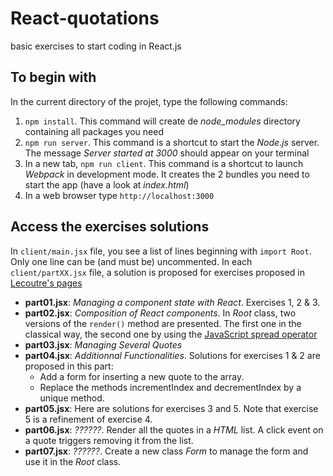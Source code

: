 # React-quotations
basic exercises to start coding in React.js
## To begin with
In the current directory of the projet, type the following commands:
1. `npm install`. This command will create de *node_modules* directory containing all packages you need
1. `npm run server`. This command is a shortcut to start the *Node.js* server. The message *Server started at 3000* should appear on your terminal
1. In a new tab, `npm run client`. This command is a shortcut to launch *Webpack* in development mode. It creates the 2 bundles you need to start the app (have a look at *index.html*)
1. In a web browser type `http://localhost:3000`
## Access the exercises solutions
In `client/main.jsx` file, you see a list of lines beginning with `import Root`. Only one line can be (and must be) uncommented.
In each `client/partXX.jsx` file, a solution is proposed for exercises proposed in [Lecoutre's pages](http://www.cril.univ-artois.fr/~lecoutre/#/courses)
- **part01.jsx**: *Managing a component state with React*. Exercises 1, 2 & 3.
- **part02.jsx**: *Composition of React components*. In *Root* class, two versions of the `render()` method are presented. The first one in the classical way, the second one by using the [JavaScript spread operator](https://developer.mozilla.org/en-US/docs/Web/JavaScript/Reference/Operators/Spread_syntax)
- **part03.jsx**: *Managing Several Quotes*
- **part04.jsx**: *Additionnal Functionalities*. Solutions for exercises 1 & 2 are proposed in this part: 
  - Add a form for inserting a new quote to the array.
  - Replace the methods incrementIndex and decrementIndex by a unique method.
- **part05.jsx**: Here are solutions for exercises 3 and 5. Note that exercise 5 is a refinement of exercise 4.
- **part06.jsx**: *??????*. Render all the quotes in a *HTML* list. A click event on a quote triggers removing it from the list.
- **part07.jsx**: *??????*. Create a new class *Form* to manage the form and use it in the *Root* class. 
